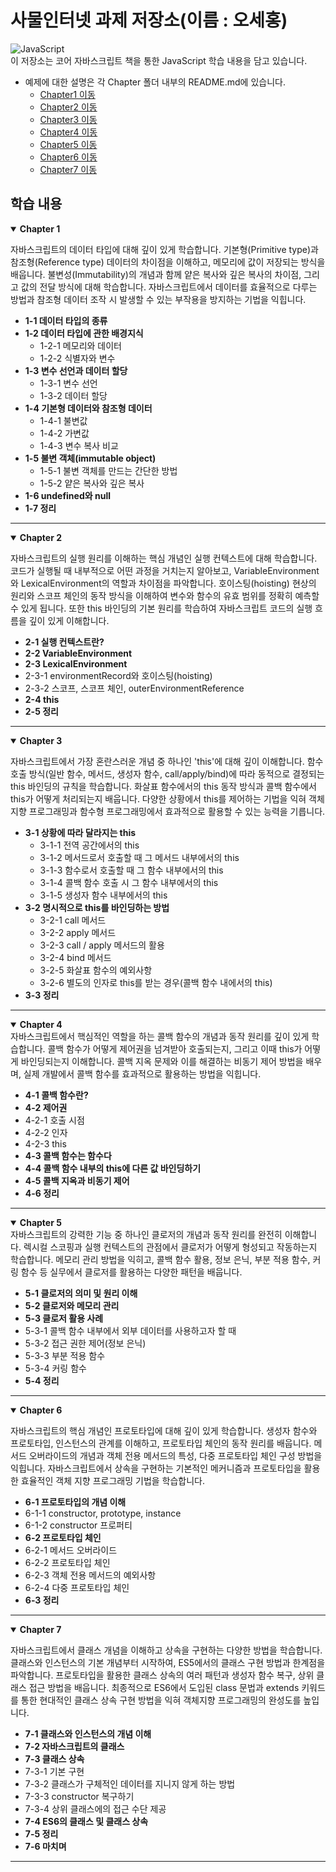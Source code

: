 # 사물인터넷 과제 저장소(이름 : 오세홍)

![JavaScript](https://img.shields.io/badge/JavaScript-F7DF1E?style=for-the-badge&logo=javascript&logoColor=black)  
이 저장소는 코어 자바스크립트 책을 통한 JavaScript 학습 내용을 담고 있습니다.

- 예제에 대한 설명은 각 Chapter 폴더 내부의 README.md에 있습니다.
  - [Chapter1 이동](./chapter1/README.md)
  - [Chapter2 이동](./chapter2/README.md)
  - [Chapter3 이동](./chapter3/README.md)
  - [Chapter4 이동](./chapter4/README.md)
  - [Chapter5 이동](./chapter5/README.md)
  - [Chapter6 이동](./chapter6/README.md)
  - [Chapter7 이동](./chapter7/README.md)  
  
## 학습 내용

<details open>
<summary><b>Chapter 1</b></summary>

자바스크립트의 데이터 타입에 대해 깊이 있게 학습합니다. 기본형(Primitive type)과 참조형(Reference type) 데이터의 차이점을 이해하고, 메모리에 값이 저장되는 방식을 배웁니다. 불변성(Immutability)의 개념과 함께 얕은 복사와 깊은 복사의 차이점, 그리고 값의 전달 방식에 대해 학습합니다. 자바스크립트에서 데이터를 효율적으로 다루는 방법과 참조형 데이터 조작 시 발생할 수 있는 부작용을 방지하는 기법을 익힙니다.

- **1-1 데이터 타입의 종류**
- **1-2 데이터 타입에 관한 배경지식**
  - 1-2-1 메모리와 데이터
  - 1-2-2 식별자와 변수
- **1-3 변수 선언과 데이터 할당**
  - 1-3-1 변수 선언
  - 1-3-2 데이터 할당
- **1-4 기본형 데이터와 참조형 데이터**
  - 1-4-1 불변값
  - 1-4-2 가변값
  - 1-4-3 변수 복사 비교
- **1-5 불변 객체(immutable object)**
  - 1-5-1 불변 객체를 만드는 간단한 방법
  - 1-5-2 얕은 복사와 깊은 복사
- **1-6 undefined와 null**
- **1-7 정리**

</details>

---

<details open>
<summary><b>Chapter 2</b></summary>

자바스크립트의 실행 원리를 이해하는 핵심 개념인 실행 컨텍스트에 대해 학습합니다. 코드가 실행될 때 내부적으로 어떤 과정을 거치는지 알아보고, VariableEnvironment와 LexicalEnvironment의 역할과 차이점을 파악합니다. 호이스팅(hoisting) 현상의 원리와 스코프 체인의 동작 방식을 이해하여 변수와 함수의 유효 범위를 정확히 예측할 수 있게 됩니다. 또한 this 바인딩의 기본 원리를 학습하여 자바스크립트 코드의 실행 흐름을 깊이 있게 이해합니다.

- **2-1 실행 컨텍스트란?**
- **2-2 VariableEnvironment**
- **2-3 LexicalEnvironment**
 - 2-3-1 environmentRecord와 호이스팅(hoisting)
 - 2-3-2 스코프, 스코프 체인, outerEnvironmentReference
- **2-4 this**
- **2-5 정리**

</details>

---

<details open>
<summary><b>Chapter 3</b></summary>

자바스크립트에서 가장 혼란스러운 개념 중 하나인 'this'에 대해 깊이 이해합니다. 함수 호출 방식(일반 함수, 메서드, 생성자 함수, call/apply/bind)에 따라 동적으로 결정되는 this 바인딩의 규칙을 학습합니다. 화살표 함수에서의 this 동작 방식과 콜백 함수에서 this가 어떻게 처리되는지 배웁니다. 다양한 상황에서 this를 제어하는 기법을 익혀 객체지향 프로그래밍과 함수형 프로그래밍에서 효과적으로 활용할 수 있는 능력을 기릅니다.

- **3-1 상황에 따라 달라지는 this**
  - 3-1-1 전역 공간에서의 this
  - 3-1-2 메서드로서 호출할 때 그 메서드 내부에서의 this
  - 3-1-3 함수로서 호출할 때 그 함수 내부에서의 this
  - 3-1-4 콜백 함수 호출 시 그 함수 내부에서의 this
  - 3-1-5 생성자 함수 내부에서의 this
- **3-2 명시적으로 this를 바인딩하는 방법**
  - 3-2-1 call 메서드
  - 3-2-2 apply 메서드
  - 3-2-3 call / apply 메서드의 활용
  - 3-2-4 bind 메서드
  - 3-2-5 화살표 함수의 예외사항
  - 3-2-6 별도의 인자로 this를 받는 경우(콜백 함수 내에서의 this)
- **3-3 정리**

</details>

---
<details open>
<summary><b>Chapter 4</b></summary>
자바스크립트에서 핵심적인 역할을 하는 콜백 함수의 개념과 동작 원리를 깊이 있게 학습합니다. 콜백 함수가 어떻게 제어권을 넘겨받아 호출되는지, 그리고 이때 this가 어떻게 바인딩되는지 이해합니다. 콜백 지옥 문제와 이를 해결하는 비동기 제어 방법을 배우며, 실제 개발에서 콜백 함수를 효과적으로 활용하는 방법을 익힙니다.

- **4-1 콜백 함수란?**
- **4-2 제어권**
 - 4-2-1 호출 시점
 - 4-2-2 인자
 - 4-2-3 this
- **4-3 콜백 함수는 함수다**
- **4-4 콜백 함수 내부의 this에 다른 값 바인딩하기**
- **4-5 콜백 지옥과 비동기 제어**
- **4-6 정리**
</details>

---

<details open>
<summary><b>Chapter 5</b></summary>
자바스크립트의 강력한 기능 중 하나인 클로저의 개념과 동작 원리를 완전히 이해합니다. 렉시컬 스코핑과 실행 컨텍스트의 관점에서 클로저가 어떻게 형성되고 작동하는지 학습합니다. 메모리 관리 방법을 익히고, 콜백 함수 활용, 정보 은닉, 부분 적용 함수, 커링 함수 등 실무에서 클로저를 활용하는 다양한 패턴을 배웁니다.

- **5-1 클로저의 의미 및 원리 이해**
- **5-2 클로저와 메모리 관리**
- **5-3 클로저 활용 사례**
 - 5-3-1 콜백 함수 내부에서 외부 데이터를 사용하고자 할 때
 - 5-3-2 접근 권한 제어(정보 은닉)
 - 5-3-3 부분 적용 함수
 - 5-3-4 커링 함수
- **5-4 정리**
</details>

---

<details open>
<summary><b>Chapter 6</b></summary>

자바스크립트의 핵심 개념인 프로토타입에 대해 깊이 있게 학습합니다. 생성자 함수와 프로토타입, 인스턴스의 관계를 이해하고, 프로토타입 체인의 동작 원리를 배웁니다. 메서드 오버라이드의 개념과 객체 전용 메서드의 특성, 다중 프로토타입 체인 구성 방법을 익힙니다. 자바스크립트에서 상속을 구현하는 기본적인 메커니즘과 프로토타입을 활용한 효율적인 객체 지향 프로그래밍 기법을 학습합니다.

- **6-1 프로토타입의 개념 이해**
 - 6-1-1 constructor, prototype, instance
 - 6-1-2 constructor 프로퍼티
- **6-2 프로토타입 체인**
 - 6-2-1 메서드 오버라이드
 - 6-2-2 프로토타입 체인
 - 6-2-3 객체 전용 메서드의 예외사항
 - 6-2-4 다중 프로토타입 체인
- **6-3 정리**

</details>


---

<details open>
<summary><b>Chapter 7</b></summary>

자바스크립트에서 클래스 개념을 이해하고 상속을 구현하는 다양한 방법을 학습합니다. 클래스와 인스턴스의 기본 개념부터 시작하여, ES5에서의 클래스 구현 방법과 한계점을 파악합니다. 프로토타입을 활용한 클래스 상속의 여러 패턴과 생성자 함수 복구, 상위 클래스 접근 방법을 배웁니다. 최종적으로 ES6에서 도입된 class 문법과 extends 키워드를 통한 현대적인 클래스 상속 구현 방법을 익혀 객체지향 프로그래밍의 완성도를 높입니다.

- **7-1 클래스와 인스턴스의 개념 이해**
- **7-2 자바스크립트의 클래스**
- **7-3 클래스 상속**
 - 7-3-1 기본 구현
 - 7-3-2 클래스가 구체적인 데이터를 지니지 않게 하는 방법
 - 7-3-3 constructor 복구하기
 - 7-3-4 상위 클래스에의 접근 수단 제공
- **7-4 ES6의 클래스 및 클래스 상속**
- **7-5 정리**
- **7-6 마치며**

</details>

---